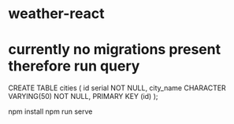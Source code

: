 # weather-react

# currently no migrations present therefore run query

CREATE TABLE cities 
(
  id serial NOT NULL,
  city_name CHARACTER VARYING(50) NOT NULL,
  PRIMARY KEY (id)
);


npm install
npm run serve

